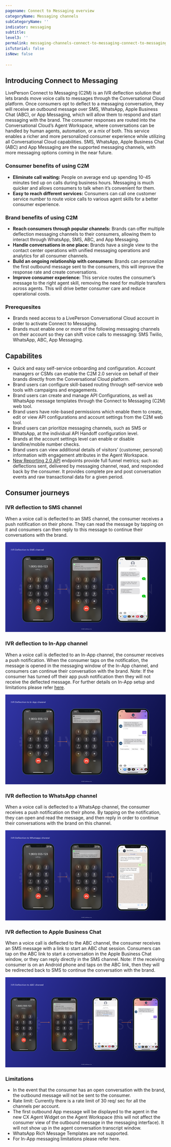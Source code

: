```yaml
---
pagename: Connect to Messaging overview 
categoryName: Messaging channels
subCategoryName: ''
indicator: messaging
subtitle: 
level3: ''
permalink: messaging-channels-connect-to-messaging-connect-to-messaging-overview.html
isTutorial: false
isNew: false

---
```


## Introducing Connect to Messaging

LivePerson Connect to Messaging (C2M) is an IVR deflection solution that lets brands move voice calls to messages through the Conversational Cloud platform. Once consumers opt to deflect to a messaging conversation, they will receive an outbound message over SMS, WhatsApp, Apple Business Chat (ABC), or App Messaging, which will allow them to respond and start messaging with the brand. The consumer responses are routed into the Conversational Cloud’s Agent Workspace, where conversations can be handled by human agents, automation, or a mix of both. This service enables a richer and more personalized consumer experience while utilizing all Conversational Cloud capabilities. SMS, WhatsApp, Apple Business Chat (ABC) and App Messaging are the supported messaging channels, with more messaging options coming in the near future.

### Consumer benefits of using C2M

* **Eliminate call waiting:** People on average end up spending 10-45 minutes tied up on calls during business hours. Messaging is much quicker and allows consumers to talk when it’s convenient for them. 
* **Easy to reach different services:**  Consumers can call one customer service number to route voice calls to various agent skills for a better consumer experience.

### Brand benefits of using C2M

* **Reach consumers through popular channels:** Brands can offer multiple deflection messaging channels to their consumers, allowing them to interact through WhatsApp, SMS, ABC, and App Messaging.
* **Handle conversations in one place:** Brands have a single view to the contact center operations with unified messaging operations and analytics for all consumer channels.
* **Build an ongoing relationship with consumers:** Brands can personalize the first outbound message sent to the consumers, this will improve the response rate and create conversations. 
* **Improve consumer experience:** This service routes the consumer’s message to the right agent skill, removing the need for multiple transfers across agents. This will drive better consumer care and reduce operational costs.

### Prerequesites

* Brands need access to a LivePerson Conversational Cloud account in order to activate Connect to Messaging.
* Brands must enable one or more of the following messaging channels on their account so they can shift voice calls to messaging: SMS Twilio, WhatsApp, ABC, App Messaging.

## Capabilites 

* Quick and easy self-service onboarding and configuration. Account managers or CSMs can enable the C2M 2.0 service on behalf of their brands directly from the Conversational Cloud platform.
* Brand users can configure skill-based routing through self-service web tools with campaigns and engagements.
* Brand users can create and manage API Configurations, as well as WhatsApp message templates through the Connect to Messaging (C2M) web tool.
* Brand users have role-based permissions which enable them to create, edit or view API configurations and account settings from the C2M web tool.
* Brand users can prioritize messaging channels, such as SMS or WhatsApp, at the individual API Handoff configuration level.
* Brands at the account settings level can enable or disable landline/mobile number checks.
* Brand users can view additional details of visitors’ (customer, personal) information with engagement attributes in the Agent Workspace.
* [New Reporting 2.0 API](https://developers.liveperson.com/outbound-reporting-api-overview.html) endpoints provide full funnel metrics; such as: deflections sent, delivered by messaging channel, read, and responded back by the consumer. It provides complete pre and post conversation events and raw transactional data for a given period.

## Consumer journeys

### IVR deflection to SMS channel
When a voice call is deflected to an SMS channel, the consumer receives a push notification on their phone. They can read the message by tapping on it and consumers can then reply to this message to continue their conversations with the brand.

![](img/C2M_Overview-1.png)

### IVR deflection to In-App channel
When a voice call is deflected to an In-App channel, the consumer receives a push notification. When the consumer taps on the notification, the message is opened in the messaging window of the In-App channel, and consumers can continue their conversation with the brand. Note: If the consumer has turned off their app push notification then they will not receive the deflected message. For further details on In-App setup and limitations please refer [here](https://knowledge.liveperson.com/messaging-channels-connect-to-messaging-connect-to-app-messaging.html). 


![](img/C2M_Overview-2.png)

### IVR deflection to WhatsApp channel
When a voice call is deflected to a WhatsApp channel, the consumer receives a push notification on their phone. By tapping on the notification, they can open and read the message, and then reply in order to continue their conversations with the brand on this channel. 

![](img/C2M_Overview-3.png)

### IVR deflection to Apple Business Chat
When a voice call is deflected to the ABC channel, the consumer receives an SMS message with a link to start an ABC chat session. Consumers can tap on the ABC link to start a conversation in the Apple Business Chat window, or they can reply directly in the SMS channel. 
Note: If the receiving consumer is on an Android phone and taps on the ABC link, then they will be redirected back to SMS to continue the conversation with the brand. 

![](img/C2M_Overview-4.png)

### Limitations
* In the event that the consumer has an open conversation with the brand, the outbound message will not be sent to the consumer. 
* Rate limit: Currently there is a rate limit of 30 req/ sec for all the channels per account. 
* The first outbound App message will be displayed to the agent in the new CX Agent Widget on the Agent Workspace (this will not affect the consumer view of the outbound message in the messaging interface). It will not show up in the agent conversation transcript window.
* WhatsApp Rich Message Templates are not supported.
* For In-App messaging limitations please refer here. 